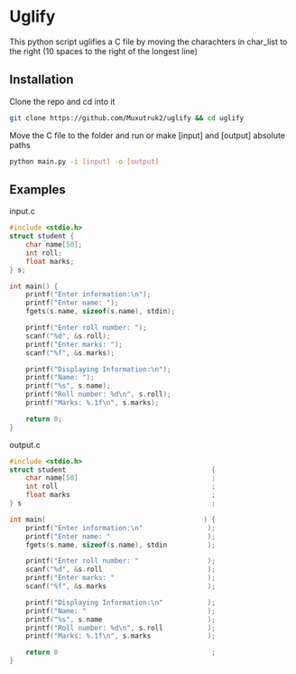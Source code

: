 # Uglify

This python script uglifies a C file by moving the charachters in char_list to the right (10 spaces to the right of the longest line)

## Installation

Clone the repo and cd into it

```bash
git clone https://github.com/Muxutruk2/uglify && cd uglify
```

Move the C file to the folder and run or make [input] and [output] absolute paths

```bash
python main.py -i [input] -o [output]
```

## Examples

input.c

```c
#include <stdio.h>
struct student {
    char name[50];
    int roll;
    float marks;
} s;

int main() {
    printf("Enter information:\n");
    printf("Enter name: ");
    fgets(s.name, sizeof(s.name), stdin);

    printf("Enter roll number: ");
    scanf("%d", &s.roll);
    printf("Enter marks: ");
    scanf("%f", &s.marks);

    printf("Displaying Information:\n");
    printf("Name: ");
    printf("%s", s.name);
    printf("Roll number: %d\n", s.roll);
    printf("Marks: %.1f\n", s.marks);

    return 0;
}
```

output.c

```c
#include <stdio.h>                                 
struct student                                    {
    char name[50]                                 ;
    int roll                                      ;
    float marks                                   ;
} s                                               ;

int main(                                       ) {
    printf("Enter information:\n"                );
    printf("Enter name: "                        );
    fgets(s.name, sizeof(s.name), stdin          );

    printf("Enter roll number: "                 );
    scanf("%d", &s.roll                          );
    printf("Enter marks: "                       );
    scanf("%f", &s.marks                         );

    printf("Displaying Information:\n"           );
    printf("Name: "                              );
    printf("%s", s.name                          );
    printf("Roll number: %d\n", s.roll           );
    printf("Marks: %.1f\n", s.marks              );

    return 0                                      ;
}
```
